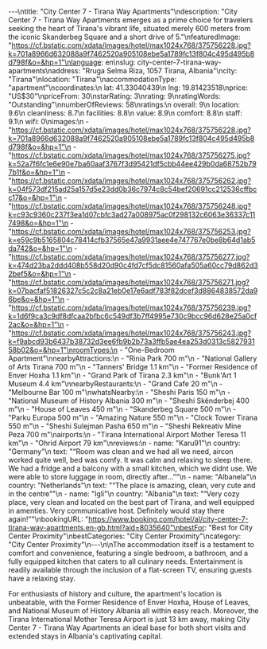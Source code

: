 ---\ntitle: "City Center 7 - Tirana Way Apartments"\ndescription: "City Center 7 - Tirana Way Apartments emerges as a prime choice for travelers seeking the heart of Tirana's vibrant life, situated merely 600 meters from the iconic Skanderbeg Square and a short drive of 5."\nfeaturedImage: "https://cf.bstatic.com/xdata/images/hotel/max1024x768/375756228.jpg?k=701a8966d632088a9f7462520a905108ebe5a1789fc13f804c495d495b8d798f&o=&hp=1"\nlanguage: en\nslug: city-center-7-tirana-way-apartments\naddress: "Rruga Selma Riza, 1057 Tirana, Albania"\ncity: "Tirana"\nlocation: "Tirana"\naccommodationType: "apartment"\ncoordinates:\n  lat: 41.33040439\n  lng: 19.81423518\nprice: "US$30"\npriceFrom: 30\nstarRating: 3\nrating: 9\nratingWords: "Outstanding"\nnumberOfReviews: 58\nratings:\n  overall: 9\n  location: 9.6\n  cleanliness: 8.7\n  facilities: 8.8\n  value: 8.9\n  comfort: 8.8\n  staff: 9.1\n  wifi: 0\nimages:\n  - "https://cf.bstatic.com/xdata/images/hotel/max1024x768/375756228.jpg?k=701a8966d632088a9f7462520a905108ebe5a1789fc13f804c495d495b8d798f&o=&hp=1"\n  - "https://cf.bstatic.com/xdata/images/hotel/max1024x768/375756275.jpg?k=52a7f6fc1e6e90e7ba60aaf3767f3d95421df5cbb44ee429b0da68752b797b1f&o=&hp=1"\n  - "https://cf.bstatic.com/xdata/images/hotel/max1024x768/375756262.jpg?k=04f573df215ad25a157d5e23dd0b36c7974c8c54bef20691cc212536cffbcc17&o=&hp=1"\n  - "https://cf.bstatic.com/xdata/images/hotel/max1024x768/375756248.jpg?k=c93c9360c237f3ea1d07cbfc3ad27a008975ac0f298132c6063e36337c117498&o=&hp=1"\n  - "https://cf.bstatic.com/xdata/images/hotel/max1024x768/375756253.jpg?k=e59c9b5165804c78414cfb37565e47a9931aee4e747767e0be8b64d1ab5da742&o=&hp=1"\n  - "https://cf.bstatic.com/xdata/images/hotel/max1024x768/375756277.jpg?k=474d23ba2ddd408b558d20d90c4fd7cf5dc81560afa505a60cc79d862d32bef5&o=&hp=1"\n  - "https://cf.bstatic.com/xdata/images/hotel/max1024x768/375756271.jpg?k=07bacfaf51826327c5c2c8a21eb0e17e6adf783f82dcef3d8864838572da96be&o=&hp=1"\n  - "https://cf.bstatic.com/xdata/images/hotel/max1024x768/375756239.jpg?k=1d6f9ca3c9df8dfcaa2bfbc6c549df3b7ff4995e730c9bcc96d628e25a0cf2ac&o=&hp=1"\n  - "https://cf.bstatic.com/xdata/images/hotel/max1024x768/375756243.jpg?k=f9abcd93b6437b38732d3ee6fb9b2b73a3ffb5ae4ea253d0313c582793158b02&o=&hp=1"\nroomTypes:\n  - "One-Bedroom Apartment"\nnearbyAttractions:\n  - "Rinia Park 700 m"\n  - "National Gallery of Arts Tirana 700 m"\n  - "Tanners' Bridge 1.1 km"\n  - "Former Residence of Enver Hoxha 1.1 km"\n  - "Grand Park of Tirana 2.3 km"\n  - "Bunk'Art 1 Museum 4.4 km"\nnearbyRestaurants:\n  - "Grand Cafe 20 m"\n  - "Melbourne Bar 100 m"\nwhatsNearby:\n  - "Sheshi Paris 150 m"\n  - "National Museum of History Albania 300 m"\n  - "Sheshi Skënderbej 400 m"\n  - "House of Leaves 450 m"\n  - "Skanderbeg Square 500 m"\n  - "Parku Europa 500 m"\n  - "Amazing Nature 550 m"\n  - "Clock Tower Tirana 550 m"\n  - "Sheshi Sulejman Pasha 650 m"\n  - "Sheshi Rekreativ Mine Peza 700 m"\nairports:\n  - "Tirana International Airport Mother Teresa 11 km"\n  - "Ohrid Airport 79 km"\nreviews:\n  - name: "Karu91"\n    country: "Germany"\n    text: "“Room was clean and we had all we need, aircon worked quite well, bed was comfy. It was calm and relaxing to sleep there. We had a fridge and a balcony with a small kitchen, which we didnt use. We were able to store luggage in room, directly after...”"\n  - name: "Albanela"\n    country: "Netherlands"\n    text: "“The place is amazing, clean, very cute and in the centre”"\n  - name: "Igli"\n    country: "Albania"\n    text: "“Very cozy place, very clean and located on the best part of Tirana, and well equipped in amenties. Very communicative host. Definitely would stay there again!”"\nbookingURL: "https://www.booking.com/hotel/al/city-center-7-tirana-way-apartments.en-gb.html?aid=8035640"\nbestFor: "Best for City Center Proximity"\nbestCategories: "City Center Proximity"\ncategory: "City Center Proximity"\n---\n\nThe accommodation itself is a testament to comfort and convenience, featuring a single bedroom, a bathroom, and a fully equipped kitchen that caters to all culinary needs. Entertainment is readily available through the inclusion of a flat-screen TV, ensuring guests have a relaxing stay. 

For enthusiasts of history and culture, the apartment's location is unbeatable, with the Former Residence of Enver Hoxha, House of Leaves, and National Museum of History Albania all within easy reach. Moreover, the Tirana International Mother Teresa Airport is just 13 km away, making City Center 7 - Tirana Way Apartments an ideal base for both short visits and extended stays in Albania's captivating capital.